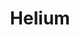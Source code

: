 ---
blog: https://blog.helium.com/
codehost: https://github.com/https://github.com/helium
facebook: https://facebook.com/heliumsystems
instagram: https://instagram.com/helium
linkedin: https://linkedin.com/company/heliuminc
logohandle: helium
sort: helium
title: Helium
twitter: https://x.com/helium
website: https://www.helium.com/
youtube: https://youtube.com/c/HeliumInc
---